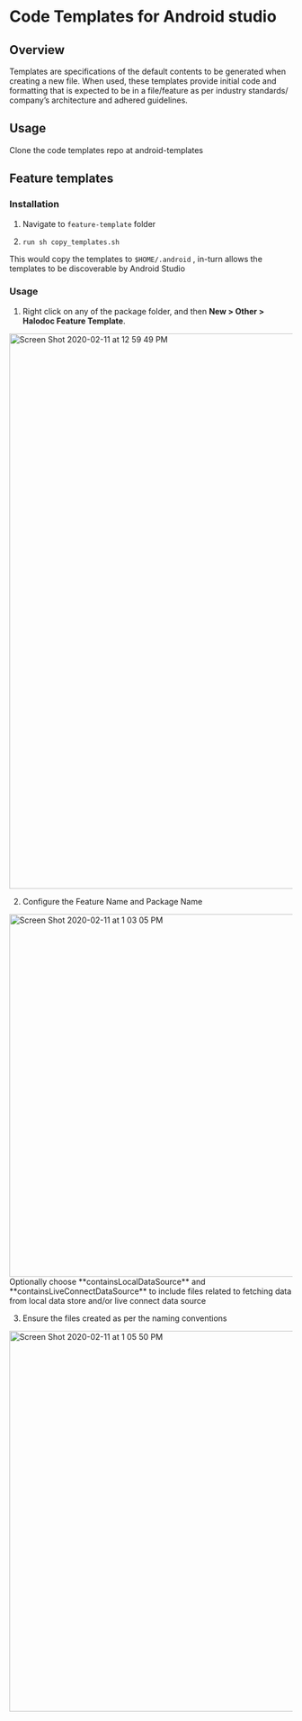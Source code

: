 # Code Templates for Android studio

## Overview

Templates are specifications of the default contents to be generated when creating a new file. When used, these templates provide initial code and formatting that is expected to be in a file/feature as per industry standards/ company’s architecture and adhered guidelines.

## Usage

Clone the code templates repo at android-templates

## Feature templates
### Installation

1. Navigate to ```feature-template``` folder

2. ```run sh copy_templates.sh```

This would copy the templates to ```$HOME/.android``` , in-turn allows the templates to be discoverable by Android Studio

### Usage

1. Right click on any of the package folder, and then **New > Other > Halodoc Feature Template**.
<img width="986" alt="Screen Shot 2020-02-11 at 12 59 49 PM" src="https://user-images.githubusercontent.com/90022116/133194831-ef51cf7e-94c9-4250-955f-4836159c9ad9.png">

2. Configure the Feature Name and Package Name
<img width="644" alt="Screen Shot 2020-02-11 at 1 03 05 PM" src="https://user-images.githubusercontent.com/90022116/133194897-6c72a687-c4ba-4805-accd-c7cb071f2b65.png">
Optionally choose **containsLocalDataSource** and **containsLiveConnectDataSource** to include files related to fetching data from local data store and/or live connect data source

3. Ensure the files created as per the naming conventions
<img width="676" alt="Screen Shot 2020-02-11 at 1 05 50 PM" src="https://user-images.githubusercontent.com/90022116/133195006-1f6ef9f6-f05e-44db-94e1-07dfbb310e9b.png">


